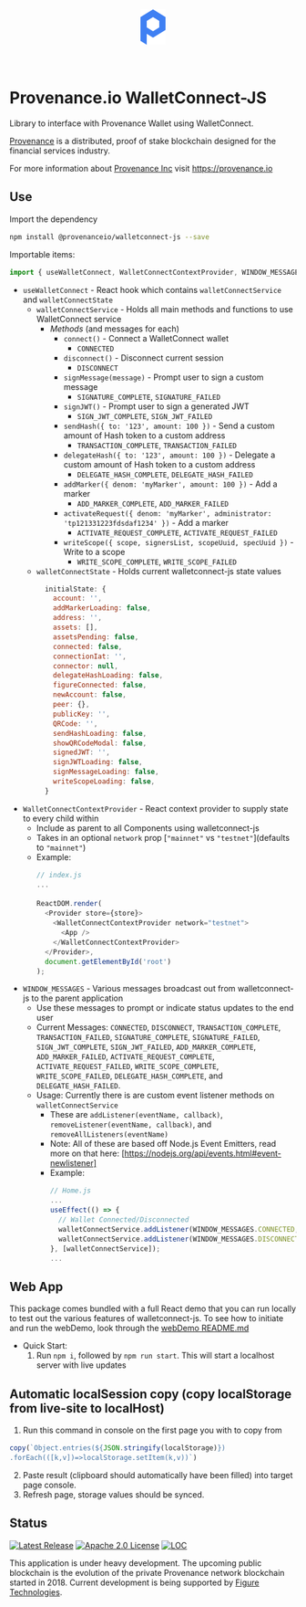 <div align="center">
  <img src="./src/logo.svg" alt="Provenance.io WalletConnect-JS"/>
</div>
<br/><br/>

# Provenance.io WalletConnect-JS

Library to interface with Provenance Wallet using WalletConnect.

[Provenance] is a distributed, proof of stake blockchain designed for the financial services industry.

For more information about [Provenance Inc](https://provenance.io) visit https://provenance.io

## Use

Import the dependency

```bash
npm install @provenanceio/walletconnect-js --save
```

Importable items:

```js
import { useWalletConnect, WalletConnectContextProvider, WINDOW_MESSAGES } from '@provenanceio/walletconnect-js';
```
* `useWalletConnect` - React hook which contains `walletConnectService` and `walletConnectState`
  - `walletConnectService` - Holds all main methods and functions to use WalletConnect service
    - *Methods* (and messages for each)
      - `connect()` - Connect a WalletConnect wallet
        - `CONNECTED`
      - `disconnect()` - Disconnect current session
        - `DISCONNECT`
      - `signMessage(message)` - Prompt user to sign a custom message
        - `SIGNATURE_COMPLETE`, `SIGNATURE_FAILED`
      - `signJWT()` - Prompt user to sign a generated JWT
        - `SIGN_JWT_COMPLETE`, `SIGN_JWT_FAILED`
      - `sendHash({ to: '123', amount: 100 })` - Send a custom amount of Hash token to a custom address
        - `TRANSACTION_COMPLETE`, `TRANSACTION_FAILED`
      - `delegateHash({ to: '123', amount: 100 })` - Delegate a custom amount of Hash token to a custom address
        - `DELEGATE_HASH_COMPLETE`, `DELEGATE_HASH_FAILED`
      - `addMarker({ denom: 'myMarker', amount: 100 })` - Add a marker
        - `ADD_MARKER_COMPLETE`, `ADD_MARKER_FAILED`
      - `activateRequest({ denom: 'myMarker', administrator: 'tp121331223fdsdaf1234' })` - Add a marker
        - `ACTIVATE_REQUEST_COMPLETE`, `ACTIVATE_REQUEST_FAILED`
      - `writeScope({ scope, signersList, scopeUuid, specUuid })` - Write to a scope
        - `WRITE_SCOPE_COMPLETE`, `WRITE_SCOPE_FAILED`
  - `walletConnectState` - Holds current walletconnect-js state values
    ```js
      initialState: {
        account: '',
        addMarkerLoading: false,
        address: '',
        assets: [],
        assetsPending: false,
        connected: false,
        connectionIat: '',
        connector: null,
        delegateHashLoading: false,
        figureConnected: false,
        newAccount: false,
        peer: {},
        publicKey: '',
        QRCode: '',
        sendHashLoading: false,
        showQRCodeModal: false,
        signedJWT: '',
        signJWTLoading: false,
        signMessageLoading: false,
        writeScopeLoading: false,
      }
    ```
* `WalletConnectContextProvider` - React context provider to supply state to every child within
  - Include as parent to all Components using walletconnect-js
  - Takes in an optional `network` prop [`"mainnet"` vs `"testnet"`](defaults to `"mainnet"`)
  - Example:
    ```js
    // index.js
    ...

    ReactDOM.render(
      <Provider store={store}>
        <WalletConnectContextProvider network="testnet">
          <App />
        </WalletConnectContextProvider>
      </Provider>,
      document.getElementById('root')
    );
    ```
* `WINDOW_MESSAGES` - Various messages broadcast out from walletconnect-js to the parent application
  - Use these messages to prompt or indicate status updates to the end user
  - Current Messages: `CONNECTED`, `DISCONNECT`, `TRANSACTION_COMPLETE`, `TRANSACTION_FAILED`, `SIGNATURE_COMPLETE`, `SIGNATURE_FAILED`, `SIGN_JWT_COMPLETE`, `SIGN_JWT_FAILED`, `ADD_MARKER_COMPLETE`, `ADD_MARKER_FAILED`, `ACTIVATE_REQUEST_COMPLETE`, `ACTIVATE_REQUEST_FAILED`, `WRITE_SCOPE_COMPLETE`, `WRITE_SCOPE_FAILED`, `DELEGATE_HASH_COMPLETE`, and `DELEGATE_HASH_FAILED`.
  - Usage:  Currently there is are custom event listener methods on `walletConnectService`
    - These are `addListener(eventName, callback)`, `removeListener(eventName, callback)`, and `removeAllListeners(eventName)`
    - Note: All of these are based off Node.js Event Emitters, read more on that here: [https://nodejs.org/api/events.html#event-newlistener]
    - Example:
      ```js
      // Home.js
      ...
      useEffect(() => {
        // Wallet Connected/Disconnected
        walletConnectService.addListener(WINDOW_MESSAGES.CONNECTED, () => {console.log('Wallet Connected')});
        walletConnectService.addListener(WINDOW_MESSAGES.DISCONNECT, () => {console.log('Wallet Disconnected')});
      }, [walletConnectService]);
      ...
      ```

## Web App
This package comes bundled with a full React demo that you can run locally to test out the various features of walletconnect-js.
To see how to initiate and run the webDemo, look through the [webDemo README.md](./webDemo/README.md)

  * Quick Start:
    1) Run `npm i`, followed by `npm run start`.  This will start a localhost server with live updates

## Automatic localSession copy (copy localStorage from live-site to localHost)
1) Run this command in console on the first page you with to copy from
```js
copy(`Object.entries(${JSON.stringify(localStorage)})
.forEach(([k,v])=>localStorage.setItem(k,v))`)
```
2) Paste result (clipboard should automatically have been filled) into target page console.
3) Refresh page, storage values should be synced.

## Status

[![Latest Release][release-badge]][release-latest]
[![Apache 2.0 License][license-badge]][license-url]
[![LOC][loc-badge]][loc-report]

[license-badge]: https://img.shields.io/github/license/provenance-io/walletconnect-js.svg
[license-url]: https://github.com/provenance-io/walletconnect-js/blob/main/LICENSE
[release-badge]: https://img.shields.io/github/tag/provenance-io/walletconnect-js.svg
[release-latest]: https://github.com/provenance-io/walletconnect-js/releases/latest
[loc-badge]: https://tokei.rs/b1/github/provenance-io/walletconnect-js
[loc-report]: https://github.com/provenance-io/walletconnect-js
[lint-badge]: https://github.com/provenance-io/walletconnect-js/workflows/Lint/badge.svg
[provenance]: https://provenance.io/#overview

This application is under heavy development. The upcoming public blockchain is the evolution of the private Provenance network blockchain started in 2018.
Current development is being supported by [Figure Technologies](https://figure.com).
